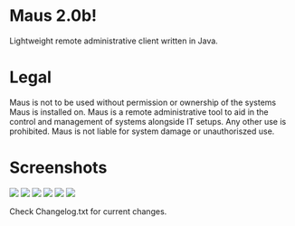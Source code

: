 # Maus 2.0b!
Lightweight remote administrative client written in Java.


# Legal
Maus is not to be used without permission or ownership of the systems Maus is installed on. Maus is a remote administrative tool to aid in the control and management of systems alongside IT setups. Any other use is prohibited. Maus is not liable for system damage or unauthoriszed use.

# Screenshots
![](http://i.imgur.com/ukOWVHu.png)
![](http://i.imgur.com/JfnkjyJ.png)
![](http://i.imgur.com/L7toZjJ.png)
![](http://i.imgur.com/siy69pi.png)
![](http://i.imgur.com/M2NYcLX.png)
![](http://i.imgur.com/nY8xP5u.png)

Check Changelog.txt for current changes.
